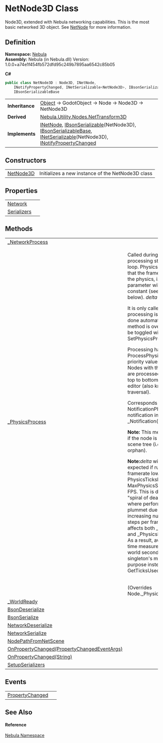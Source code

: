 # NetNode3D Class


Node3D, extended with Nebula networking capabilities. This is the most basic networked 3D object. See <a href="T_Nebula_NetNode">NetNode</a> for more information.



## Definition
**Namespace:** <a href="N_Nebula">Nebula</a>  
**Assembly:** Nebula (in Nebula.dll) Version: 1.0.0+a74e1f454fb572dfd95c249b7895aa6542c85b05

**C#**
``` C#
public class NetNode3D : Node3D, INetNode, 
	INotifyPropertyChanged, INetSerializable<NetNode3D>, IBsonSerializable<NetNode3D>, 
	IBsonSerializableBase
```

<table><tr><td><strong>Inheritance</strong></td><td><a href="https://learn.microsoft.com/dotnet/api/system.object" target="_blank" rel="noopener noreferrer">Object</a>  →  GodotObject  →  Node  →  Node3D  →  NetNode3D</td></tr>
<tr><td><strong>Derived</strong></td><td><a href="T_Nebula_Utility_Nodes_NetTransform3D">Nebula.Utility.Nodes.NetTransform3D</a></td></tr>
<tr><td><strong>Implements</strong></td><td><a href="T_Nebula_INetNode">INetNode</a>, <a href="T_Nebula_Serialization_IBsonSerializable_1">IBsonSerializable</a>(NetNode3D), <a href="T_Nebula_Serialization_IBsonSerializableBase">IBsonSerializableBase</a>, <a href="T_Nebula_Serialization_INetSerializable_1">INetSerializable</a>(NetNode3D), <a href="https://learn.microsoft.com/dotnet/api/system.componentmodel.inotifypropertychanged" target="_blank" rel="noopener noreferrer">INotifyPropertyChanged</a></td></tr>
</table>



## Constructors
<table>
<tr>
<td><a href="M_Nebula_NetNode3D__ctor">NetNode3D</a></td>
<td>Initializes a new instance of the NetNode3D class</td></tr>
</table>

## Properties
<table>
<tr>
<td><a href="P_Nebula_NetNode3D_Network">Network</a></td>
<td> </td></tr>
<tr>
<td><a href="P_Nebula_NetNode3D_Serializers">Serializers</a></td>
<td> </td></tr>
</table>

## Methods
<table>
<tr>
<td><a href="M_Nebula_NetNode3D__NetworkProcess">_NetworkProcess</a></td>
<td> </td></tr>
<tr>
<td><a href="M_Nebula_NetNode3D__PhysicsProcess">_PhysicsProcess</a></td>
<td><p>Called during the physics processing step of the main loop. Physics processing means that the frame rate is synced to the physics, i.e. the <em>delta</em> parameter will <em>generally</em> be constant (see exceptions below). <em>delta</em> is in seconds.</p><p>

It is only called if physics processing is enabled, which is done automatically if this method is overridden, and can be toggled with SetPhysicsProcess(Boolean).</p><p>

Processing happens in order of ProcessPhysicsPriority, lower priority values are called first. Nodes with the same priority are processed in tree order, or top to bottom as seen in the editor (also known as pre-order traversal).</p><p>

Corresponds to the NotificationPhysicsProcess notification in _Notification(Int32).</p><p><b>

Note:</b> This method is only called if the node is present in the scene tree (i.e. if it's not an orphan).</p><p><b>

Note:</b><em>delta</em> will be larger than expected if running at a framerate lower than PhysicsTicksPerSecond / MaxPhysicsStepsPerFrame FPS. This is done to avoid "spiral of death" scenarios where performance would plummet due to an ever-increasing number of physics steps per frame. This behavior affects both _Process(Double) and _PhysicsProcess(Double). As a result, avoid using <em>delta</em> for time measurements in real-world seconds. Use the Time singleton's methods for this purpose instead, such as GetTicksUsec().</p><br />(Overrides Node._PhysicsProcess(Double))</td></tr>
<tr>
<td><a href="M_Nebula_NetNode3D__WorldReady">_WorldReady</a></td>
<td> </td></tr>
<tr>
<td><a href="M_Nebula_NetNode3D_BsonDeserialize">BsonDeserialize</a></td>
<td> </td></tr>
<tr>
<td><a href="M_Nebula_NetNode3D_BsonSerialize">BsonSerialize</a></td>
<td> </td></tr>
<tr>
<td><a href="M_Nebula_NetNode3D_NetworkDeserialize">NetworkDeserialize</a></td>
<td> </td></tr>
<tr>
<td><a href="M_Nebula_NetNode3D_NetworkSerialize">NetworkSerialize</a></td>
<td> </td></tr>
<tr>
<td><a href="M_Nebula_NetNode3D_NodePathFromNetScene">NodePathFromNetScene</a></td>
<td> </td></tr>
<tr>
<td><a href="M_Nebula_NetNode3D_OnPropertyChanged">OnPropertyChanged(PropertyChangedEventArgs)</a></td>
<td> </td></tr>
<tr>
<td><a href="M_Nebula_NetNode3D_OnPropertyChanged_1">OnPropertyChanged(String)</a></td>
<td> </td></tr>
<tr>
<td><a href="M_Nebula_NetNode3D_SetupSerializers">SetupSerializers</a></td>
<td> </td></tr>
</table>

## Events
<table>
<tr>
<td><a href="E_Nebula_NetNode3D_PropertyChanged">PropertyChanged</a></td>
<td> </td></tr>
</table>

## See Also


#### Reference
<a href="N_Nebula">Nebula Namespace</a>  
